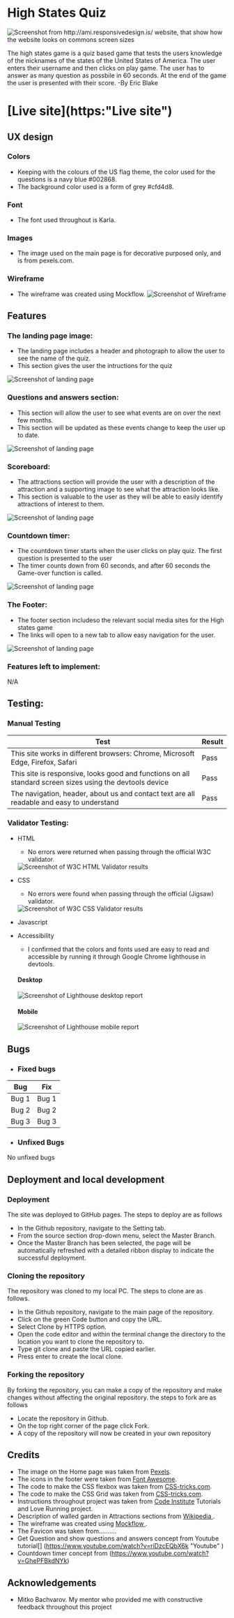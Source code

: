 # High States Quiz

<img src="asset/" alt="Screenshot from http://ami.responsivedesign.is/ website, that show how the website looks on commons screen sizes">

The high states game is a quiz based game that tests the users knowledge of the nicknames of the states of the United States of America. The user enters their username and then clicks on play game. The user has to answer as many question as possbile in 60 seconds. At the end of the game the user is presented with their score. 
-By Eric Blake

# [Live site](https:"Live site") 

## UX design

### Colors
* Keeping with the colours of the US flag theme, the color used for the questions is a navy blue #002868.
* The background color used is a form of grey #cfd4d8.

### Font
* The font used throughout is Karla.

### Images
* The image used on the main page is for decorative purposed only, and is from pexels.com.


### Wireframe
* The wireframe was created using Mockflow.
  <img src="assets/" alt="Screenshot of Wireframe">


## Features

### The landing page image:
* The landing page includes a header and photograph to allow the user to see the name of the quiz.
* This section gives the user the intructions for the quiz

<img src="assets/documentation/" alt="Screenshot of landing page">

### Questions and answers section:
* This section will allow the user to see what events are on over the next few months.
* This section will be updated as these events change to keep the user up to date.
<img src="assets/documentation/" alt="Screenshot of landing page">

### Scoreboard:
* The attractions section will provide the user with a description of the attraction and a supporting image to see what the attraction looks like.
* This section is valuable to the user as they will be able to easily identify attractions of interest to them.
<img src="assets/documentation/" alt="Screenshot of landing page">

### Countdown timer:
* The countdown timer starts when the user clicks on play quiz. The first question is presented to the user
* The timer counts down from 60 seconds, and after 60 seconds the Game-over function is called.
<img src="assets/documentation/" alt="Screenshot of landing page">

### The Footer:
* The footer section includeso the relevant social media sites for the High states game
* The links will open to a new tab to allow easy navigation for the user.
<img src="assets/documentation/" alt="Screenshot of landing page">

### Features left to implement:
N/A


## Testing:

### Manual Testing
| Test | Result |
| ------------- | ------------- |
| This site works in different browsers: Chrome, Microsoft Edge, Firefox, Safari | Pass|
| This site is responsive, looks good and functions on all standard screen sizes using the devtools device | Pass  |
| The navigation, header, about us and contact text are all readable and easy to understand  | Pass |
  
### Validator Testing:
* HTML
    * No errors were returned when passing through the official W3C validator. 
    <img src="assets/documentation/W" alt="Screenshot of W3C HTML Validator results">
* CSS
    * No errors were found when passing through the official (Jigsaw) validator.
    <img src="assets/documentation/" alt="Screenshot of W3C CSS Validator results">
* Javascript

* Accessibility
    * I confirmed that the colors and fonts used are easy to read and accessible by running it through Google Chrome lighthouse in devtools.
     #### Desktop 
     <img src="assets/documentation/lighthouse-desktop.PNG" alt="Screenshot of Lighthouse desktop report">

     #### Mobile
     <img src="assets/documentation/lighthouse-mobile.png" alt="Screenshot of Lighthouse mobile report">


## Bugs
* ### Fixed bugs
| Bug | Fix |
| ------------- | ------------- |
| Bug 1 | Bug 1 |
| Bug 2 | Bug 2  |
| Bug 3 | Bug 3  |

* ### Unfixed Bugs
No unfixed bugs



## Deployment and local development
### Deployment
The site was deployed to GitHub pages. The steps to deploy are as follows
* In the Github repository, navigate to the Setting tab.
* From the source section drop-down menu, select the Master Branch.
* Once the Master Branch has been selected, the page will be automatically refreshed with a detailed ribbon display to indicate the successful deployment.

### Cloning the repository
The repository was cloned to my local PC. The steps to clone are as follows.
* In the Github repository, navigate to the main page of the repository.
* Click on the green Code button and copy the URL.
* Select Clone by HTTPS option.
* Open the code editor and within the terminal change the directory to the location you want to clone the repository to.
* Type git clone and paste the URL copied earlier.
* Press enter to create the local clone.

    
### Forking the repository
By forking the repository, you can make a copy of the repository and make changes without affecting the original repository. the steps to fork are as follows
* Locate the repository in Github.
* On the top right corner of the page click Fork.
* A copy of the repository will now be created in your own repository

## Credits
 * The image on the Home page was taken from [Pexels](https://www.pexels.com/ "Pexels").
 * The icons in the footer were taken from [Font Awesome](https://fontawesome.com/ "Font Awesome").
 * The code to make the CSS flexbox was taken from [CSS-tricks.com](https://css-tricks.com/snippets/css/a-guide-to-flexbox/ "CSS-tricks" ).
 * The code to make the CSS Grid was taken from [CSS-tricks.com](https://css-tricks.com/snippets/css/complete-guide-grid/ "CSS-tricks").
 * Instructions throughout project was taken from [Code Institute](https://codeinstitute.net/ie/ "Code Institute") Tutorials and Love Running project.
 * Description of walled garden in Attractions sections from [Wikipedia ](https://en.wikipedia.org/wiki/Walled_garden "Wikipedia").
 * The wireframe was created using [Mockflow ](https://mockflow.com/ "Mockflow").
 * The Favicon was taken from..........
 * Get Question and show questions and answers concept from Youtube tutorial[] (https://www.youtube.com/watch?v=riDzcEQbX6k "Youtube" )
 * Countdown timer concept from (https://www.youtube.com/watch?v=GhePFBkdNYk)

## Acknowledgements
*  Mitko Bachvarov. My mentor who provided me with constructive feedback throughout this project